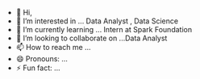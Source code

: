 - 👋 Hi,
- 👀 I’m interested in ... Data Analyst , Data Science
- 🌱 I’m currently learning ... Intern at Spark Foundation
- 💞️ I’m looking to collaborate on ...Data Analyst 
- 📫 How to reach me ...
- 😄 Pronouns: ...
- ⚡ Fun fact: ...

<!---
anekalab/anekalab is a ✨ special ✨ repository because its `README.md` (this file) appears on your GitHub profile.
You can click the Preview link to take a look at your changes.
--->
